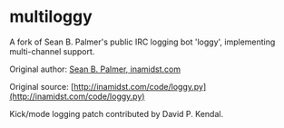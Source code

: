 multiloggy
==========

A fork of Sean B. Palmer's public IRC logging bot 'loggy', implementing multi-channel support.

Original author: [Sean B. Palmer, inamidst.com](http://inamidst.com/)

Original source: [http://inamidst.com/code/loggy.py](http://inamidst.com/code/loggy.py)

Kick/mode logging patch contributed by David P. Kendal.
